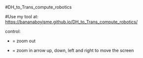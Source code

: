 #DH_to_Trans_compute_robotics

#Use my tool at: https://bananaboyisme.github.io/DH_to_Trans_compute_robotics/

control:
-   =  zoom out
+   =  zoom in
arrow up, down, left and right to move the screen 
